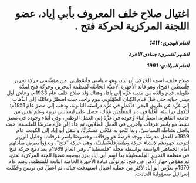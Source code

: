 <h1 dir="rtl">اغتيال صلاح خلف المعروف بأبي إياد، عضو اللجنة المركزية لحركة فتح .</h1>

<h5 dir="rtl">العام الهجري:  1411

الشهر القمري: جمادى الآخرة

العام الميلادي: 1991</h5>

<p dir="rtl">صلاح خلف، اسمه الحَرَكي أبو إياد، وهو سياسي فِلَسْطيني، من مؤسِّسي حركة تحرير فِلَسطين (فتح)، وهو قائد الأجهزة الأمنيَّة الخاصَّة لمنظمة التحرير، وحركة فتح لمدَّة طويلة.
قدِمَ والدُه من مدينة غزَّة إلى يافا، وهناك وُلد صلاح خلف عام 1933م، وعاش أول سِني حياتِه حتى قبلَ قيام الكِيان الصِّهْيَوني بيوم واحد، حيث اضطرَّ وعائلتُه إلى الذَّهابِ إلى غزَّةَ عن طريق البحر، فأكمل في غزَّةَ دراستَه الثانوية، وذهب إلى مصرَ عامَ 1951م؛ ليُكمِل دراستَه العُليا في دار المعلِّمين هناك، حصل على ليسانس تربية وعلم نفس من جامعة القاهرة.
انضمَّ أثناءَ وُجوده في غزَّةَ إلى العمل الوطني، وفي أثناء وجوده في مصرَ نشِطَ مع ياسر عرفات وآخرين في العمل الطلابي، ثم عاد إلى غزَّةَ مدرسًا للفلسفة، حيث واصَلَ نشاطَه السياسيَّ، وبدأ يَنْحو به مَنْحًى عسكريًّا، وانتقل أبو إياد إلى الكويت عام 1959م للعمل مدرسًا، ووجَد فُرصةً هو ورفاقُه، وخصوصًا ياسر عرفات، وخليل الوزير لتوحيد جهودهم لإنشاء حركة وطنية فِلَسْطينيَّة، وهي حركة "فتح"، وبدؤوا بعرض مبادئهم أمام الجماهير الواسعة بواسطة مَجلَّة "فلسطينا"، وفي العام 1969م بعد دمج حركة فتح في منظمة التحرير الفِلَسطينيَّة بدأ اسم أبي إياد يبرُز بوصفِه عضوًا للجنة المركزية لفتح، ثم مفوِّض جهاز الأمن في فتح، ثم تولَّى قيادة الأجهزة الخاصة التابعة للمنظمة، ومنذ عام 1970م تعرَّض أبو إياد لأكثر من عملية اغتيال استهدفت حياتَه، ثم اغتيلَ في تونسَ وحُمِّلت إسرائيلُ مسؤوليةَ الحادث.</p></br>
